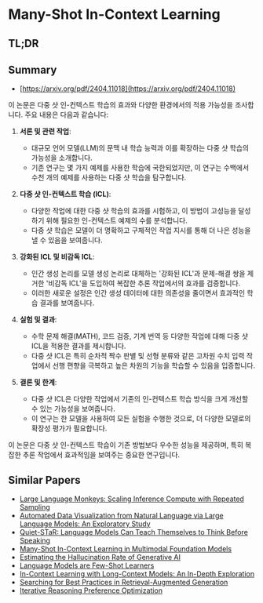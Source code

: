 # Many-Shot In-Context Learning
## TL;DR
## Summary
- [https://arxiv.org/pdf/2404.11018](https://arxiv.org/pdf/2404.11018)

이 논문은 다중 샷 인-컨텍스트 학습의 효과와 다양한 환경에서의 적용 가능성을 조사합니다. 주요 내용은 다음과 같습니다:

1. **서론 및 관련 작업**:
   - 대규모 언어 모델(LLM)의 문맥 내 학습 능력과 이를 확장하는 다중 샷 학습의 가능성을 소개합니다.
   - 기존 연구는 몇 가지 예제를 사용한 학습에 국한되었지만, 이 연구는 수백에서 수천 개의 예제를 사용하는 다중 샷 학습을 탐구합니다.

2. **다중 샷 인-컨텍스트 학습 (ICL)**:
   - 다양한 작업에 대한 다중 샷 학습의 효과를 시험하고, 이 방법이 고성능을 달성하기 위해 필요한 인-컨텍스트 예제의 수를 분석합니다.
   - 다중 샷 학습은 모델이 더 명확하고 구체적인 작업 지시를 통해 더 나은 성능을 낼 수 있음을 보여줍니다.

3. **강화된 ICL 및 비감독 ICL**:
   - 인간 생성 논리를 모델 생성 논리로 대체하는 '강화된 ICL'과 문제-해결 쌍을 제거한 '비감독 ICL'을 도입하여 복잡한 추론 작업에서의 효과를 검증합니다.
   - 이러한 새로운 설정은 인간 생성 데이터에 대한 의존성을 줄이면서 효과적인 학습 결과를 보여줍니다.

4. **실험 및 결과**:
   - 수학 문제 해결(MATH), 코드 검증, 기계 번역 등 다양한 작업에 대해 다중 샷 ICL을 적용한 결과를 제시합니다.
   - 다중 샷 ICL은 특히 순차적 짝수 판별 및 선형 분류와 같은 고차원 수치 입력 작업에서 선행 편향을 극복하고 높은 차원의 기능을 학습할 수 있음을 입증합니다.

5. **결론 및 한계**:
   - 다중 샷 ICL은 다양한 작업에서 기존의 인-컨텍스트 학습 방식을 크게 개선할 수 있는 가능성을 보여줍니다.
   - 이 연구는 한 모델을 사용하여 모든 실험을 수행한 것으로, 더 다양한 모델로의 확장성 평가가 필요합니다.

이 논문은 다중 샷 인-컨텍스트 학습이 기존 방법보다 우수한 성능을 제공하며, 특히 복잡한 추론 작업에서 효과적임을 보여주는 중요한 연구입니다.

## Similar Papers
- [Large Language Monkeys: Scaling Inference Compute with Repeated Sampling](2407.21787.md)
- [Automated Data Visualization from Natural Language via Large Language Models: An Exploratory Study](2404.17136.md)
- [Quiet-STaR: Language Models Can Teach Themselves to Think Before Speaking](2403.09629.md)
- [Many-Shot In-Context Learning in Multimodal Foundation Models](2405.09798.md)
- [Estimating the Hallucination Rate of Generative AI](2406.07457.md)
- [Language Models are Few-Shot Learners](2005.14165.md)
- [In-Context Learning with Long-Context Models: An In-Depth Exploration](2405.00200.md)
- [Searching for Best Practices in Retrieval-Augmented Generation](2407.01219.md)
- [Iterative Reasoning Preference Optimization](2404.19733.md)
